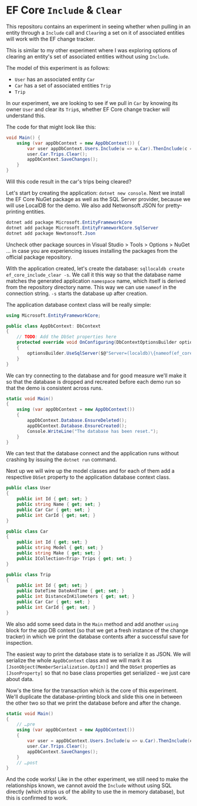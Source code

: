 # EF Core `Include` & `Clear`

This repositoru contains an experiment in seeing whether when pulling in an
entity through a `Include` call and `Clear`ing a set on it of associated
entities will work with the EF change tracker.

This is similar to my other experiment where I was exploring options of
clearing an entity's set of associated entities without using `Include`.

The model of this experiment is as follows:

- `User` has an associated entity `Car`
- `Car` has a set of associated entities `Trip`
- `Trip`

In our experiment, we are looking to see if we pull in `Car` by knowing its
owner `User` and clear its `Trip`s, whether EF Core change tracker will
understand this.

The code for that might look like this:

```csharp
void Main() {
    using (var appDbContext = new AppDbContext()) {
        var user appDbContext.Users.Include(u => u.Car).ThenInclude(c => c.Trips).SingleOrDefault(u => u.Id == 1);
        user.Car.Trips.Clear();
        appDbContext.SaveChanges();
    }
}
```

Will this code result in the car's trips being cleared?

Let's start by creating the application: `dotnet new console`. Next we install
the EF Core NuGet package as well as the SQL Server provider, because we will
use LocalDB for the demo. We also add Netwonsoft JSON for pretty-printing
entities.

```powershell
dotnet add package Microsoft.EntityFrameworkCore
dotnet add package Microsoft.EntityFrameworkCore.SqlServer
dotnet add package Newtonsoft.Json
```

Uncheck other package sources in Visual Studio > Tools > Options > NuGet … in
case you are experiencing issues installing the packages from the official
package repository.

With the application created, let's create the database:
`sqllocaldb create ef_core_include_clear -s`. We call it this way so that the
database name matches the generated application `namespace` name, which itself
is derived from the repository directory name. This way we can use `nameof` in
the connection string. `-s` starts the database up after creation.

The application database context class will be really simple:

```csharp
using Microsoft.EntityFrameworkCore;

public class AppDbContext: DbContext
{
    // TODO: Add the DbSet properties here
    protected override void OnConfiguring(DbContextOptionsBuilder optionsBuilder)
    {
        optionsBuilder.UseSqlServer($@"Server=(localdb)\{nameof(ef_core_include_clear)};Database={nameof(ef_core_include_clear)};");
    }
}
```

We can try connecting to the database and for good measure we'll make it so that
the database is dropped and recreated before each demo run so that the demo is
consistent across runs.

```csharp
static void Main()
{
    using (var appDbContext = new AppDbContext())
    {
        appDbContext.Database.EnsureDeleted();
        appDbContext.Database.EnsureCreated();
        Console.WriteLine("The database has been reset.");
    }
}
```

We can test that the database connect and the application runs without crashing
by issuing the `dotnet run` command.

Next up we will wire up the model classes and for each of them add a respective
`DbSet` property to the application database context class.

```csharp
public class User
{
    public int Id { get; set; }
    public string Name { get; set; }
    public Car Car { get; set; }
    public int CarId { get; set; }
}

public class Car
{
    public int Id { get; set; }
    public string Model { get; set; }
    public string Make { get; set; }
    public ICollection<Trip> Trips { get; set; }
}

public class Trip
{
    public int Id { get; set; }
    public DateTime DateAndTime { get; set; }
    public int DistanceInKilometers { get; set; }
    public Car Car { get; set; }
    public int CarId { get; set; }
}
```

We also add some seed data in the `Main` method and add another `using` block
for the app DB context (so that we get a fresh instance of the change tracker)
in which we print the database contents after a successful save for inspection.

The easiest way to print the database state is to serialize it as JSON. We will
serialize the whole `AppDbContext` class and we will mark it as
`[JsonObject(MemberSerialization.OptIn)]` and the `DbSet` properties as
`[JsonProperty]` so that no base class properties get serialized - we just care
about data.

Now's the time for the transaction which is the core of this experiment. We'll
duplicate the database-printing block and slide this one in between the other
two so that we print the database before and after the change.

```csharp
static void Main()
{
    // …pre
    using (var appDbContext = new AppDbContext())
    {
        var user = appDbContext.Users.Include(u => u.Car).ThenInclude(c => c.Trips).SingleOrDefault(u => u.Id == 1);
        user.Car.Trips.Clear();
        appDbContext.SaveChanges();
    }
    // …post
}
```

And the code works! Like in the other experiment, we still need to make the
relationships known, we cannot avoid the `Include` without using SQL directly
(which strips us of the ability to use the in memory database), but this is
confirmed to work.
